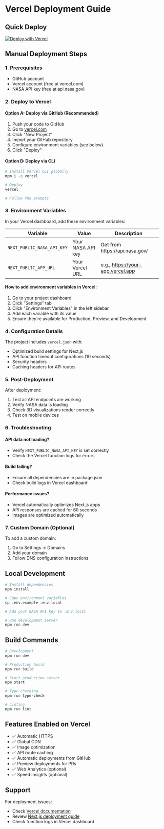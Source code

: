 # Vercel Deployment Guide

## Quick Deploy
[![Deploy with Vercel](https://vercel.com/button)](https://vercel.com/new/clone?repository-url=https://github.com/YOUR_USERNAME/stellar-navigator)

## Manual Deployment Steps

### 1. Prerequisites
- GitHub account
- Vercel account (free at vercel.com)
- NASA API key (free at api.nasa.gov)

### 2. Deploy to Vercel

#### Option A: Deploy via GitHub (Recommended)
1. Push your code to GitHub
2. Go to [vercel.com](https://vercel.com)
3. Click "New Project"
4. Import your GitHub repository
5. Configure environment variables (see below)
6. Click "Deploy"

#### Option B: Deploy via CLI
```bash
# Install Vercel CLI globally
npm i -g vercel

# Deploy
vercel

# Follow the prompts
```

### 3. Environment Variables

In your Vercel dashboard, add these environment variables:

| Variable | Value | Description |
|----------|-------|-------------|
| `NEXT_PUBLIC_NASA_API_KEY` | Your NASA API key | Get from https://api.nasa.gov/ |
| `NEXT_PUBLIC_APP_URL` | Your Vercel URL | e.g., https://your-app.vercel.app |

#### How to add environment variables in Vercel:
1. Go to your project dashboard
2. Click "Settings" tab
3. Click "Environment Variables" in the left sidebar
4. Add each variable with its value
5. Ensure they're available for Production, Preview, and Development

### 4. Configuration Details

The project includes `vercel.json` with:
- Optimized build settings for Next.js
- API function timeout configurations (10 seconds)
- Security headers
- Caching headers for API routes

### 5. Post-Deployment

After deployment:
1. Test all API endpoints are working
2. Verify NASA data is loading
3. Check 3D visualizations render correctly
4. Test on mobile devices

### 6. Troubleshooting

#### API data not loading?
- Verify `NEXT_PUBLIC_NASA_API_KEY` is set correctly
- Check the Vercel function logs for errors

#### Build failing?
- Ensure all dependencies are in package.json
- Check build logs in Vercel dashboard

#### Performance issues?
- Vercel automatically optimizes Next.js apps
- API responses are cached for 60 seconds
- Images are optimized automatically

### 7. Custom Domain (Optional)

To add a custom domain:
1. Go to Settings → Domains
2. Add your domain
3. Follow DNS configuration instructions

## Local Development

```bash
# Install dependencies
npm install

# Copy environment variables
cp .env.example .env.local

# Add your NASA API key to .env.local

# Run development server
npm run dev
```

## Build Commands

```bash
# Development
npm run dev

# Production build
npm run build

# Start production server
npm start

# Type checking
npm run type-check

# Linting
npm run lint
```

## Features Enabled on Vercel

- ✅ Automatic HTTPS
- ✅ Global CDN
- ✅ Image optimization
- ✅ API route caching
- ✅ Automatic deployments from GitHub
- ✅ Preview deployments for PRs
- ✅ Web Analytics (optional)
- ✅ Speed Insights (optional)

## Support

For deployment issues:
- Check [Vercel documentation](https://vercel.com/docs)
- Review [Next.js deployment guide](https://nextjs.org/docs/deployment)
- Check function logs in Vercel dashboard